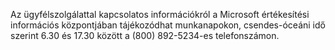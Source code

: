 Az ügyfélszolgálattal kapcsolatos információkról a Microsoft értékesítési információs központjában tájékozódhat munkanapokon, csendes-óceáni idő szerint 6.30 és 17.30 között a (800) 892-5234-es telefonszámon.

<!--HONumber=Oct16_HO1-->


